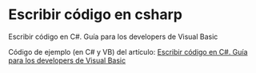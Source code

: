# Escribir código en csharp
Escribir código en C#. Guía para los developers de Visual Basic

Código de ejemplo (en C# y VB) del artículo: [Escribir código en C#. Guía para los developers de Visual Basic](http://www.elguillemola.com/2020/12/escribir-codigo-en-c-guia-para-los-developers-de-visual-basic/)


